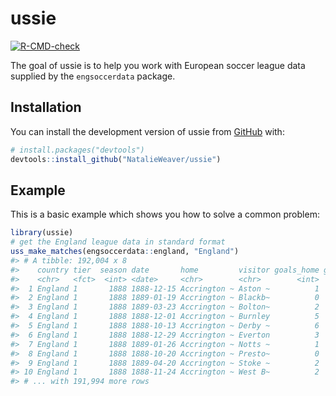 
<!-- README.md is generated from README.Rmd. Please edit that file -->

# ussie

<!-- badges: start -->

[![R-CMD-check](https://github.com/NatalieWeaver/ussie/actions/workflows/R-CMD-check.yaml/badge.svg)](https://github.com/NatalieWeaver/ussie/actions/workflows/R-CMD-check.yaml)
<!-- badges: end -->

The goal of ussie is to help you work with European soccer league data
supplied by the `engsoccerdata` package.

## Installation

You can install the development version of ussie from
[GitHub](https://github.com/) with:

``` r
# install.packages("devtools")
devtools::install_github("NatalieWeaver/ussie")
```

## Example

This is a basic example which shows you how to solve a common problem:

``` r
library(ussie)
# get the England league data in standard format
uss_make_matches(engsoccerdata::england, "England")
#> # A tibble: 192,004 x 8
#>    country tier  season date       home         visitor goals_home goals_visitor
#>    <chr>   <fct>  <int> <date>     <chr>        <chr>        <int>         <int>
#>  1 England 1       1888 1888-12-15 Accrington ~ Aston ~          1             1
#>  2 England 1       1888 1889-01-19 Accrington ~ Blackb~          0             2
#>  3 England 1       1888 1889-03-23 Accrington ~ Bolton~          2             3
#>  4 England 1       1888 1888-12-01 Accrington ~ Burnley          5             1
#>  5 England 1       1888 1888-10-13 Accrington ~ Derby ~          6             2
#>  6 England 1       1888 1888-12-29 Accrington ~ Everton          3             1
#>  7 England 1       1888 1889-01-26 Accrington ~ Notts ~          1             2
#>  8 England 1       1888 1888-10-20 Accrington ~ Presto~          0             0
#>  9 England 1       1888 1889-04-20 Accrington ~ Stoke ~          2             0
#> 10 England 1       1888 1888-11-24 Accrington ~ West B~          2             1
#> # ... with 191,994 more rows
```
